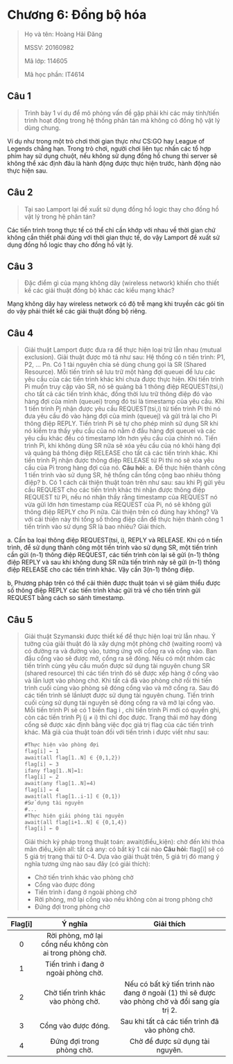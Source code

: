 # Chương 6: Đồng bộ hóa

> Họ và tên: Hoàng Hải Đăng
>
> MSSV: 20160982
>
> Mã lớp: 114605
>
> Mã học phần: IT4614

## Câu 1

> Trình bày 1 ví dụ để mô phỏng vấn đề gặp phải khi các máy tính/tiến trình hoạt động trong hệ thống phân tán mà không có đồng hộ vật lý dùng chung.

Ví dụ như trong một trò chơi thời gian thực như CS:GO hay League of Legends chẳng hạn. Trong trò chơi, người chơi liên tục nhấn các tổ hợp phím hay sử dụng chuột, nếu không sử dụng đồng hồ chung thì server sẽ không thể xác định đâu là hành động được thực hiện trước, hành động nào thực hiện sau.

## Câu 2

> Tại sao Lamport lại đề xuất sử dụng đồng hồ logic thay cho đồng hồ vật lý trong hệ phân tán?

Các tiến trình trong thực tế có thể chỉ cần khớp với nhau về thời gian chứ không cần thiết phải đúng với thời gian thực tế, do vậy Lamport đề xuất sử dụng đồng hồ logic thay cho đồng hồ vật lý.

## Câu 3

> Đặc điểm gì của mạng không dây (wireless network) khiến cho thiết kế các giải thuật đồng bộ khác các kiểu mạng khác?

Mạng không dây hay wireless network có độ trễ mạng khi truyền các gói tin do vậy phải thiết kế các giải thuật đồng bộ riêng.

## Câu 4

> Giải thuật Lamport được đưa ra để thực hiện loại trừ lẫn nhau (mutual exclusion). Giải thuật được mô tả như sau:
> Hệ thống có n tiến trình: P1, P2, ... Pn. Có 1 tài nguyên chia sẻ dùng chung gọi là SR (Shared Resource). Mỗi tiến trình sẽ lưu trữ một hàng đợi queuei để lưu các yêu cầu của các tiến trình khác khi chưa được thực hiện.
> Khi tiến trình Pi muốn truy cập vào SR, nó sẽ quảng bá 1 thông điệp REQUEST(tsi,i) cho tất cả các tiến trình khác, đồng thời lưu trữ thông điệp đó vào hàng đợi của mình (queuei) trong đó tsi là timestamp của yêu cầu.
> Khi 1 tiến trình Pj nhận được yêu cầu REQUEST(tsi,i) từ tiến trình Pi thì nó đưa yêu cầu đó vào hàng đợi của mình (queuej) và gửi trả lại cho Pi thông điệp REPLY.
> Tiến trình Pi sẽ tự cho phép mình sử dụng SR khi nó kiểm tra thấy yêu cầu của nó nằm ở đầu hàng đợi queuei và các yêu cầu khác đều có timestamp lớn hơn yêu cầu của chính nó.
> Tiến trình Pi, khi không dùng SR nữa sẽ xóa yêu cầu của nó khỏi hàng đợi và quảng bá thông điệp RELEASE cho tất cả các tiến trình khác.
> Khi tiến trình Pj nhận được thông điệp RELEASE từ Pi thì nó sẽ xóa yêu cầu của Pi trong hàng đợi của nó.
> **Câu hỏi:**
> a. Để thực hiện thành công 1 tiến trình vào sử dụng SR, hệ thống cần tổng cộng bao nhiêu thông điệp?
> b. Có 1 cách cải thiện thuật toán trên như sau: sau khi Pj gửi yêu cầu REQUEST cho các tiến trình khác thì
> nhận được thông điệp REQUEST từ Pi, nếu nó nhận thấy rằng timestamp của REQUEST nó vừa gửi lớn
> hơn timestamp của REQUEST của Pi, nó sẽ không gửi thông điệp REPLY cho Pi nữa.
> Cải thiện trên có đúng hay không? Và với cải thiện này thì tổng số thông điệp cần để thực hiện thành
> công 1 tiến trình vào sử dụng SR là bao nhiêu? Giải thích.

a. Cần ba loại thông điệp REQUEST(tsi, i), REPLY và RELEASE. Khi có n tiến trình, để sử dụng thành công một tiến trình vào sử dụng SR, một tiến trình cần gửi (n-1) thông điệp REQUEST, các tiến trình còn lại sẽ gửi (n-1) thông điệp REPLY và sau khi không dung SR nữa tiến trình này sẽ gửi (n-1) thông điệp RELEASE cho các tiến trình khác. Vậy cần 3(n-1) thông điệp.

b, Phương pháp trên có thể cải thiên được thuật toán vì sẽ giảm thiểu được số thông điệp REPLY các tiến trình khác gửi trả về cho tiến trình gửi REQUEST bằng cách so sánh timestamp.

## Câu 5

> Giải thuật Szymanski được thiết kế để thực hiện loại trừ lẫn nhau. Ý tưởng của giải thuật đó là xây dựng một phòng chờ (waiting room) và có đường ra và đường vào, tương ứng với cổng ra và cổng vào. Ban đầu cổng vào sẽ được mở, cổng ra sẽ đóng. Nếu có một nhóm các tiến trình cùng yêu cầu muốn được sử dụng tài nguyên chung SR (shared resource) thì các tiến trình đó sẽ được xếp hàng ở cổng vào và lần lượt vào phòng chờ. Khi tất cả đã vào phòng chờ rồi thì tiến trình cuối cùng vào phòng sẽ đóng cổng vào và mở cổng ra. Sau đó các tiến trình sẽ lầnlượt được sử dụng tài nguyên chung. Tiến trình cuối cùng sử dụng tài nguyên sẽ đóng cổng ra và mở lại cổng vào.
> Mỗi tiến trình Pi sẽ có 1 biến flag i , chỉ tiến trình Pi mới có quyền ghi, còn các tiến trình Pj (j ≠ i) thì chỉ đọc được. Trạng thái mở hay đóng cổng sẽ được xác định bằng việc đọc giá trị flag của các tiến trình khác. Mã giả của thuật toán đối với tiến trình i được viết như sau:
>
> ```txt
> #Thực hiện vào phòng đợi
> flag[i] ← 1
> await(all flag[1..N] ∈ {0,1,2})
> flag[i] ← 3
> ifany flag[1..N]=1:
> flag[i] ← 2
> await(any flag[1..N]=4)
> flag[i] ← 4
> await(all flag[1..i-1] ∈ {0,1})
> #Sử dụng tài nguyên
> #...
> #Thực hiện giải phóng tài nguyên
> await(all flag[i+1..N] ∈ {0,1,4})
> flag[i] ← 0
> ```
>
> Giải thích ký pháp trong thuật toán:
> await(điều_kiện): chờ đến khi thỏa mãn điều_kiện
> all: tất cả
> any: có bất kỳ 1 cái nào
> **Câu hỏi:**
> flag[i] sẽ có 5 giá trị trạng thái từ 0-4. Dựa vào giải thuật trên, 5 giá trị đó mang ý nghĩa tương
> ứng nào sau đây (có giải thích):
>
> - Chờ tiến trình khác vào phòng chờ
> - Cổng vào được đóng
> - Tiến trình i đang ở ngoài phòng chờ
> - Rời phòng, mở lại cổng vào nếu không còn ai trong phòng chờ
> - Đứng đợi trong phòng chờ

| Flag[i] |                         Ý nghĩa                          |                          Giải thích                          |
| :-----: | :------------------------------------------------------: | :----------------------------------------------------------: |
|    0    | Rời phòng, mở lại cổng nếu không còn ai trong phòng chờ. |                                                              |
|    1    |           Tiến trình i đang ở ngoài phòng chờ.           |                                                              |
|    2    |            Chờ tiến trình khác vào phòng chờ.            | Nếu có bất kỳ tiến trình nào đang ở ngoài (1) thì sẽ được vào phòng chờ và đổi sang gía trị 2. |
|    3    |                   Cổng vào được đóng.                    |       Sau khi tất cả các tiến trình đã vào phòng chờ.        |
|    4    |                Đứng đợi trong phòng chờ.                 |               Chờ để được sử dụng tài nguyên.                |

